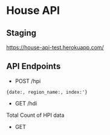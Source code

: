 # House API

## Staging
https://house-api-test.herokuapp.com/

## API Endpoints

- POST /hpi

`{date:, region_name:, index:'}`
- GET /hdi

Total Count of HPI data
- GET

